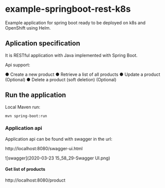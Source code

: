 # example-springboot-rest-k8s

Example application for spring boot ready to be deployed on k8s and OpenShift using Helm.


## Aplication specification

It is RESTful application with Java implemented with Spring Boot.

Api support:

● Create a new product
● Retrieve a list of all products
● Update a product (Optional)
● Delete a product (soft deletion) (Optional)

## Run the application

Local Maven run:

```
mvn spring-boot:run
```

### Application api

Application api can be found with swagger in the url:


http://localhost:8080/swagger-ui.html

![swagger](2020-03-23 15_58_29-Swagger UI.png)

#### Get list of products
http://localhost:8080/product